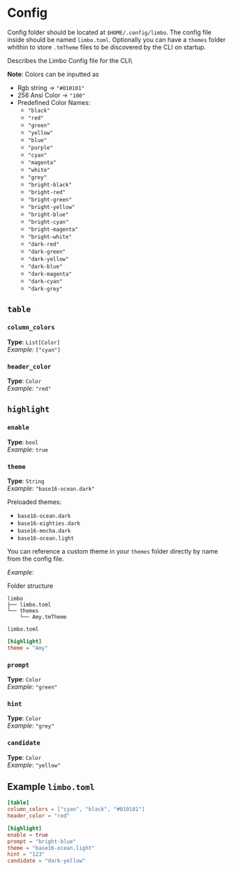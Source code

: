 # Config

Config folder should be located at `$HOME/.config/limbo`. The config file inside should be named `limbo.toml`. Optionally you can have a `themes` folder whithin to store `.tmTheme` files to be discovered by the CLI on startup. 

Describes the Limbo Config file for the CLI\

**Note**: Colors can be inputted as
- Rgb string -> `"#010101"`
- 256 Ansi Color -> `"100"`
- Predefined Color Names:
  - `"black"`
  - `"red"`
  - `"green"`
  - `"yellow"`
  - `"blue"`
  - `"purple"`
  - `"cyan"`
  - `"magenta"`
  - `"white"`
  - `"grey"`
  - `"bright-black"`
  - `"bright-red"`
  - `"bright-green"`
  - `"bright-yellow"`
  - `"bright-blue"`
  - `"bright-cyan"`
  - `"bright-magenta"`
  - `"bright-white"`
  - `"dark-red"`
  - `"dark-green"`
  - `"dark-yellow"`
  - `"dark-blue"`
  - `"dark-magenta"`
  - `"dark-cyan"`
  - `"dark-grey"`

## `table`

### `column_colors`
**Type**: `List[Color]`\
*Example*: `["cyan"]`

### `header_color`
**Type**: `Color`\
*Example*: `"red"`

## `highlight`

### `enable`
**Type**: `bool`\
*Example*: `true`

### `theme`
**Type**: `String`\
*Example*: `"base16-ocean.dark"`

Preloaded themes:
- `base16-ocean.dark`
- `base16-eighties.dark`
- `base16-mocha.dark`
- `base16-ocean.light`

You can reference a custom theme in your `themes` folder directly by name from the config file.

*Example*: 

Folder structure

```
limbo
├── limbo.toml
└── themes
    └── Amy.tmTheme
```

`limbo.toml`

```toml
[highlight]
theme = "Amy"
```

### `prompt`
**Type**: `Color`\
*Example*: `"green"`

### `hint`
**Type**: `Color`\
*Example*: `"grey"`

### `candidate`
**Type**: `Color`\
*Example*: `"yellow"`

## Example `limbo.toml`

```toml
[table]
column_colors = ["cyan", "black", "#010101"]
header_color = "red"

[highlight]
enable = true
prompt = "bright-blue"
theme = "base16-ocean.light"
hint = "123"
candidate = "dark-yellow"
```


